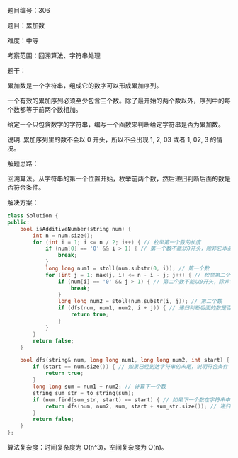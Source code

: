 题目编号：306

题目：累加数

难度：中等

考察范围：回溯算法、字符串处理

题干：

累加数是一个字符串，组成它的数字可以形成累加序列。

一个有效的累加序列必须至少包含三个数。除了最开始的两个数以外，序列中的每个数都等于前两个数相加。

给定一个只包含数字的字符串，编写一个函数来判断给定字符串是否为累加数。

说明: 累加序列里的数不会以 0 开头，所以不会出现 1, 2, 03 或者 1, 02, 3 的情况。

解题思路：

回溯算法。从字符串的第一个位置开始，枚举前两个数，然后递归判断后面的数是否符合条件。

解决方案：

```cpp
class Solution {
public:
    bool isAdditiveNumber(string num) {
        int n = num.size();
        for (int i = 1; i <= n / 2; i++) { // 枚举第一个数的长度
            if (num[0] == '0' && i > 1) { // 第一个数不能以0开头，除非它本身就是0
                break;
            }
            long long num1 = stoll(num.substr(0, i)); // 第一个数
            for (int j = 1; max(j, i) <= n - i - j; j++) { // 枚举第二个数的长度
                if (num[i] == '0' && j > 1) { // 第二个数不能以0开头，除非它本身就是0
                    break;
                }
                long long num2 = stoll(num.substr(i, j)); // 第二个数
                if (dfs(num, num1, num2, i + j)) { // 递归判断后面的数是否符合条件
                    return true;
                }
            }
        }
        return false;
    }

    bool dfs(string& num, long long num1, long long num2, int start) {
        if (start == num.size()) { // 如果已经到达字符串的末尾，说明符合条件
            return true;
        }
        long long sum = num1 + num2; // 计算下一个数
        string sum_str = to_string(sum);
        if (num.find(sum_str, start) == start) { // 如果下一个数在字符串中存在
            return dfs(num, num2, sum, start + sum_str.size()); // 递归判断后面的数是否符合条件
        }
        return false;
    }
};
```

算法复杂度：时间复杂度为 O(n^3)，空间复杂度为 O(n)。